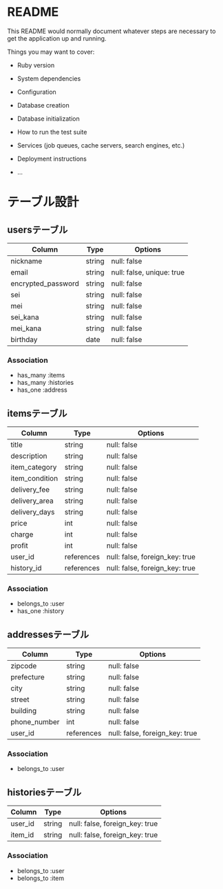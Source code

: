 # README

This README would normally document whatever steps are necessary to get the
application up and running.

Things you may want to cover:

* Ruby version

* System dependencies

* Configuration

* Database creation

* Database initialization

* How to run the test suite

* Services (job queues, cache servers, search engines, etc.)

* Deployment instructions

* ...

# テーブル設計

## usersテーブル

|Column            |Type  |Options                  |
|------------------|------|-------------------------|
|nickname          |string|null: false              |
|email             |string|null: false, unique: true|
|encrypted_password|string|null: false              |
|sei               |string|null: false              |
|mei               |string|null: false              |
|sei_kana          |string|null: false              |
|mei_kana          |string|null: false              |
|birthday          |date  |null: false              |

### Association

- has_many :items 
- has_many :histories
- has_one :address

## itemsテーブル

|Column        |Type      |Options                       |
|--------------|----------|------------------------------|
|title         |string    |null: false                   |
|description   |string    |null: false                   |
|item_category |string    |null: false                   |
|item_condition|string    |null: false                   |
|delivery_fee  |string    |null: false                   |
|delivery_area |string    |null: false                   |
|delivery_days |string    |null: false                   |
|price         |int       |null: false                   |
|charge        |int       |null: false                   |
|profit        |int       |null: false                   |
|user_id       |references|null: false, foreign_key: true|
|history_id    |references|null: false, foreign_key: true|

### Association

- belongs_to :user
- has_one :history

## addressesテーブル

|Column      |Type      |Options                       |
|------------|----------|------------------------------|
|zipcode     |string    |null: false                   |
|prefecture  |string    |null: false                   |
|city        |string    |null: false                   |
|street      |string    |null: false                   |
|building    |string    |null: false                   |
|phone_number|int       |null: false                   |
|user_id     |references|null: false, foreign_key: true|

### Association

- belongs_to :user

## historiesテーブル

|Column      |Type      |Options                       |
|------------|----------|------------------------------|
|user_id     |string    |null: false, foreign_key: true|
|item_id     |string    |null: false, foreign_key: true|

### Association

- belongs_to :user
- belongs_to :item